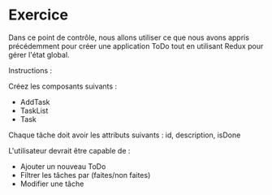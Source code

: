 # Exercice

Dans ce point de contrôle, nous allons utiliser ce que nous avons appris précédemment pour créer une application ToDo tout en utilisant Redux pour gérer l'état global.

Instructions :

Créez les composants suivants :

- AddTask
- TaskList
- Task

Chaque tâche doit avoir les attributs suivants : id, description, isDone

L'utilisateur devrait être capable de :

- Ajouter un nouveau ToDo
- Filtrer les tâches par (faites/non faites)
- Modifier une tâche
